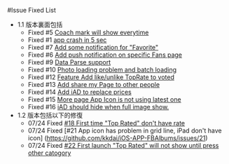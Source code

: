 #Issue Fixed List
* 1.1 版本裏面包括
  * Fixed #5 [Coach mark will show everytime](https://github.com/kkdai/iOS-APP-FBAlbums/issues/5)
  * Fixed #1 [app crash in 5 sec](https://github.com/kkdai/iOS-APP-FBAlbums/issues/1)
  * Fixed #7 [Add some notification for "Favorite"](https://github.com/kkdai/iOS-APP-FBAlbums/issues/7)
  * Fixed #6 [Add push notification on specific Fans page](https://github.com/kkdai/iOS-APP-FBAlbums/issues/6)
  * Fixed #9 [Data Parse support](https://github.com/kkdai/iOS-APP-FBAlbums/issues/9)
  * Fixed #10 [Photo loading problem and batch loading](https://github.com/kkdai/iOS-APP-FBAlbums/issues/10)
  * Fixed #12 [Feature Add like/unlike TopRate to voted](https://github.com/kkdai/iOS-APP-FBAlbums/issues/12)
  * Fixed #13 [Add share my Page to other people](https://github.com/kkdai/iOS-APP-FBAlbums/issues/13)
  * Fixed #14 [Add iAD to replace prices](https://github.com/kkdai/iOS-APP-FBAlbums/issues/14)
  * Fixed #15 [More page App Icon is not using latest one](https://github.com/kkdai/iOS-APP-FBAlbums/issues/15)
  * Fixed #16 [iAD should hide when full image show.](https://github.com/kkdai/iOS-APP-FBAlbums/issues/16)
* 1.2 版本包括以下的修復
  * 07/24 Fixed [#18 First time "Top Rated" don't have rate](https://github.com/kkdai/iOS-APP-FBAlbums/issues/18)
  * 07/24 Fixed [#21 App icon has problem in grid line, iPad don't have icon] (https://github.com/kkdai/iOS-APP-FBAlbums/issues/21)
  * 07/24 Fixed [#22 First launch "Top Rated" will not show until press other catogory](https://github.com/kkdai/iOS-APP-FBAlbums/issues/22)

